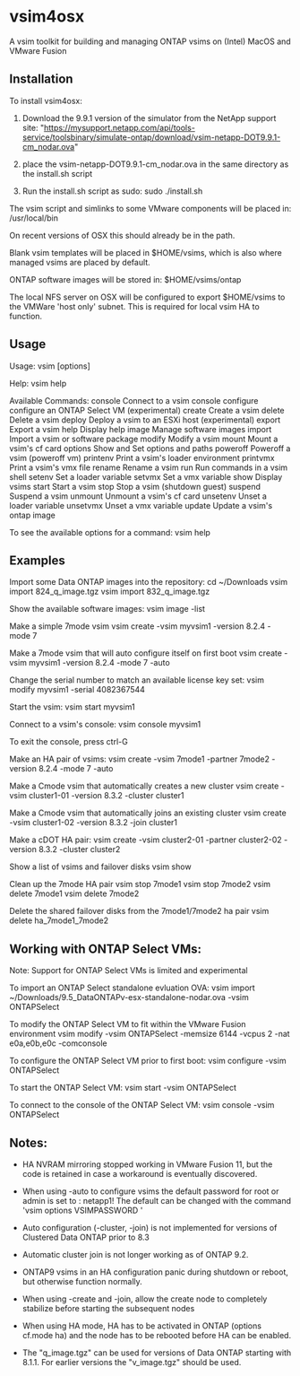 # vsim4osx
A vsim toolkit for building and managing ONTAP vsims on (Intel) MacOS and VMware Fusion

## Installation

To install vsim4osx:
  1. Download the 9.9.1 version of the simulator from the NetApp support site:
     "https://mysupport.netapp.com/api/tools-service/toolsbinary/simulate-ontap/download/vsim-netapp-DOT9.9.1-cm_nodar.ova"

  2. place the vsim-netapp-DOT9.9.1-cm_nodar.ova in the same directory as the install.sh script

  3. Run the install.sh script as sudo:
       sudo ./install.sh

The vsim script and simlinks to some VMware components will be placed in:
/usr/local/bin

On recent versions of OSX this should already be in the path.

Blank vsim templates will be placed in $HOME/vsims, which is also where managed vsims are placed by default.

ONTAP software images will be stored in:
 $HOME/vsims/ontap

The local NFS server on OSX will be configured to export $HOME/vsims to the VMWare 'host only' subnet.  This is required for local vsim HA to function.

## Usage

Usage:
vsim <command> [options]

Help:
vsim help <command>

Available Commands:
    console                     Connect to a vsim console
    configure                   configure an ONTAP Select VM (experimental)
    create                      Create a vsim
    delete                      Delete a vsim
    deploy                      Deploy a vsim to an ESXi host (experimental)
    export                      Export a vsim
    help                        Display help
    image                       Manage software images
    import                      Import a vsim or software package
    modify                      Modify a vsim
    mount                       Mount a vsim's cf card
    options                     Show and Set options and paths
    poweroff                    Poweroff a vsim (poweroff vm)
    printenv                    Print a vsim's loader environment
    printvmx                    Print a vsim's vmx file
    rename                      Rename a vsim
    run                         Run commands in a vsim shell
    setenv                      Set a loader variable
    setvmx                      Set a vmx variable
    show                        Display vsims
    start                       Start a vsim
    stop                        Stop a vsim (shutdown guest)
    suspend                     Suspend a vsim
    unmount                     Unmount a vsim's cf card
    unsetenv                    Unset a loader variable
    unsetvmx                    Unset a vmx variable
    update                      Update a vsim's ontap image



To see the available options for a command:
vsim help <command>

## Examples

Import some Data ONTAP images into the repository:
    cd ~/Downloads
    vsim import 824_q_image.tgz
    vsim import 832_q_image.tgz

Show the available software images:
    vsim image -list

Make a simple 7mode vsim
    vsim create -vsim myvsim1 -version 8.2.4 -mode 7

Make a 7mode vsim that will auto configure itself on first boot
    vsim create -vsim myvsim1 -version 8.2.4 -mode 7 -auto

Change the serial number to match an available license key set:
    vsim modify myvsim1 -serial 4082367544

Start the vsim:
    vsim start myvsim1

Connect to a vsim's console:
    vsim console myvsim1

To exit the console, press ctrl-G

Make an HA pair of vsims:
    vsim create -vsim 7mode1 -partner 7mode2 -version 8.2.4 -mode 7 -auto

Make a Cmode vsim that automatically creates a new cluster
    vsim create -vsim cluster1-01 -version 8.3.2 -cluster cluster1

Make a Cmode vsim that automatically joins an existing cluster
    vsim create -vsim cluster1-02 -version 8.3.2 -join cluster1

Make a cDOT HA pair:
    vsim create -vsim cluster2-01 -partner cluster2-02 -version 8.3.2 -cluster cluster2

Show a list of vsims and failover disks
    vsim show

Clean up the 7mode HA pair
    vsim stop 7mode1
    vsim stop 7mode2
    vsim delete 7mode1
    vsim delete 7mode2

Delete the shared failover disks from the 7mode1/7mode2 ha pair
    vsim delete ha_7mode1_7mode2

## Working with ONTAP Select VMs:
Note: Support for ONTAP Select VMs is limited and experimental

To import an ONTAP Select standalone evluation OVA:
    vsim import ~/Downloads/9.5_DataONTAPv-esx-standalone-nodar.ova -vsim ONTAPSelect

To modify the ONTAP Select VM to fit within the VMware Fusion environment
    vsim modify -vsim ONTAPSelect -memsize 6144 -vcpus 2 -nat e0a,e0b,e0c -comconsole

To configure the ONTAP Select VM prior to first boot:
    vsim configure -vsim ONTAPSelect

To start the ONTAP Select VM:
    vsim start -vsim ONTAPSelect

To connect to the console of the ONTAP Select VM:
    vsim console -vsim ONTAPSelect

## Notes:
- HA NVRAM mirroring stopped working in VMware Fusion 11, but the code is retained in case a workaround is eventually discovered.

- When using -auto to configure vsims the default password for root or admin is set to : netapp1!
  The default can be changed with the command 'vsim options VSIMPASSWORD <new password>'

- Auto configuration (-cluster, -join) is not implemented for versions of Clustered Data ONTAP prior to 8.3

- Automatic cluster join is not longer working as of ONTAP 9.2.

- ONTAP9 vsims in an HA configuration panic during shutdown or reboot, but otherwise function normally.

- When using -create and -join, allow the create node to completely stabilize before starting the subsequent nodes

- When using HA mode, HA has to be activated in ONTAP (options cf.mode ha) and the node has to be rebooted before HA can be enabled.

- The "q_image.tgz" can be used for versions of Data ONTAP starting with 8.1.1.  For earlier versions the "v_image.tgz" should be used.
